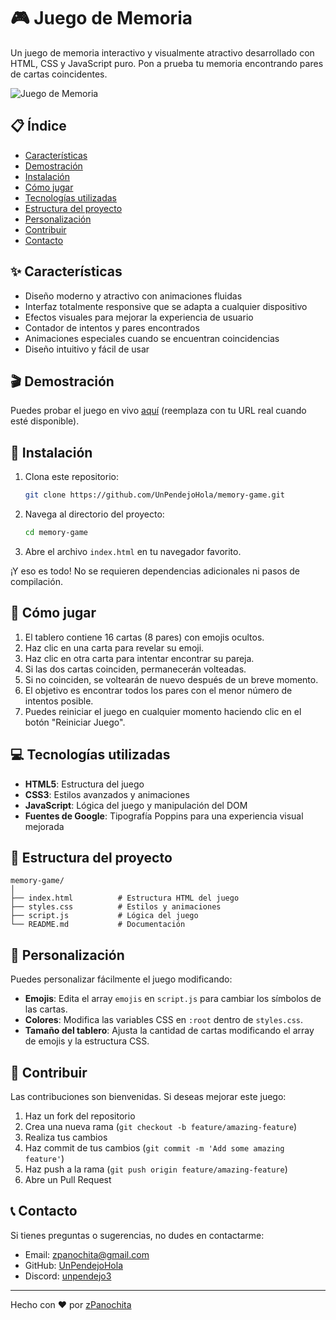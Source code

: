 
# 🎮 Juego de Memoria

Un juego de memoria interactivo y visualmente atractivo desarrollado con HTML, CSS y JavaScript puro. Pon a prueba tu memoria encontrando pares de cartas coincidentes.

![Juego de Memoria](https://media.discordapp.net/attachments/1057074297555918869/1355000507667579080/image.png?ex=67e7560f&is=67e6048f&hm=db57db964e9bb79a5b8a57bd0a9a021144fb5db2604b35af66186c2a3f7a8e47&=&format=webp&quality=lossless&width=1120&height=544)

## 📋 Índice

- [Características](#características)
- [Demostración](#demostración)
- [Instalación](#instalación)
- [Cómo jugar](#cómo-jugar)
- [Tecnologías utilizadas](#tecnologías-utilizadas)
- [Estructura del proyecto](#estructura-del-proyecto)
- [Personalización](#personalización)
- [Contribuir](#contribuir)
- [Contacto](#contacto)

## ✨ Características

- Diseño moderno y atractivo con animaciones fluidas
- Interfaz totalmente responsive que se adapta a cualquier dispositivo
- Efectos visuales para mejorar la experiencia de usuario
- Contador de intentos y pares encontrados
- Animaciones especiales cuando se encuentran coincidencias
- Diseño intuitivo y fácil de usar

## 🎬 Demostración

Puedes probar el juego en vivo [aquí](https://zpanochita.lat/memory-game) (reemplaza con tu URL real cuando esté disponible).

## 🚀 Instalación

1. Clona este repositorio:
   ```bash
   git clone https://github.com/UnPendejoHola/memory-game.git
   ```

2. Navega al directorio del proyecto:
   ```bash
   cd memory-game
   ```

3. Abre el archivo `index.html` en tu navegador favorito.

¡Y eso es todo! No se requieren dependencias adicionales ni pasos de compilación.

## 🎲 Cómo jugar

1. El tablero contiene 16 cartas (8 pares) con emojis ocultos.
2. Haz clic en una carta para revelar su emoji.
3. Haz clic en otra carta para intentar encontrar su pareja.
4. Si las dos cartas coinciden, permanecerán volteadas.
5. Si no coinciden, se voltearán de nuevo después de un breve momento.
6. El objetivo es encontrar todos los pares con el menor número de intentos posible.
7. Puedes reiniciar el juego en cualquier momento haciendo clic en el botón "Reiniciar Juego".

## 💻 Tecnologías utilizadas

- **HTML5**: Estructura del juego
- **CSS3**: Estilos avanzados y animaciones
- **JavaScript**: Lógica del juego y manipulación del DOM
- **Fuentes de Google**: Tipografía Poppins para una experiencia visual mejorada

## 📁 Estructura del proyecto

```
memory-game/
│
├── index.html          # Estructura HTML del juego
├── styles.css          # Estilos y animaciones
├── script.js           # Lógica del juego
└── README.md           # Documentación
```

## 🎨 Personalización

Puedes personalizar fácilmente el juego modificando:

- **Emojis**: Edita el array `emojis` en `script.js` para cambiar los símbolos de las cartas.
- **Colores**: Modifica las variables CSS en `:root` dentro de `styles.css`.
- **Tamaño del tablero**: Ajusta la cantidad de cartas modificando el array de emojis y la estructura CSS.

## 🤝 Contribuir

Las contribuciones son bienvenidas. Si deseas mejorar este juego:

1. Haz un fork del repositorio
2. Crea una nueva rama (`git checkout -b feature/amazing-feature`)
3. Realiza tus cambios
4. Haz commit de tus cambios (`git commit -m 'Add some amazing feature'`)
5. Haz push a la rama (`git push origin feature/amazing-feature`)
6. Abre un Pull Request

## 📞 Contacto

Si tienes preguntas o sugerencias, no dudes en contactarme:

- Email: zpanochita@gmail.com
- GitHub: [UnPendejoHola](https://github.com/UnPendejoHola)
- Discord: [unpendejo3](https://discord.com/users/1046488706078482505)

---

Hecho con ❤️ por [zPanochita](https://zpanochita.lat)
